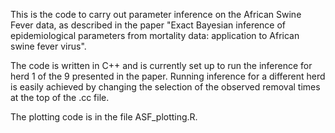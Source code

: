This is the code to carry out parameter inference on the African Swine Fever data, as described in the paper "Exact Bayesian inference of epidemiological parameters from mortality data: application to African swine fever virus".

The code is written in C++ and is currently set up to run the inference for herd 1 of the 9 presented in the paper.  Running inference for a different herd is easily achieved by changing the selection of the observed removal times at the top of the .cc file. 

The plotting code is in the file ASF_plotting.R.
